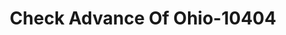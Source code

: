 ---
f_zip-code: 45014
f_state-code: OH
title: Check Advance Of Ohio-10404
f_phone: 513-858-6600
f_city-only: Fairfield
f_address: 640 Nilles Road Suite C Fairfield
f_location-unique-id: '10404'
slug: check-advance-of-ohio-10404
updated-on: '2024-05-30T13:46:58.046Z'
created-on: '2024-05-30T13:36:59.803Z'
published-on: '2024-05-30T13:54:32.469Z'
f_city-state: cms/city/fairfield-oh.md
f_company: cms/company/check-advance-of-ohio.md
f_state: cms/state/ohio.md
layout: '[payday-loan].html'
tags: payday-loan
---